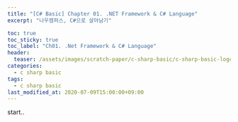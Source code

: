 ```yaml
---
title: "[C# Basic] Chapter 01. .NET Framework & C# Language"
excerpt: "나우캠퍼스, C#으로 살아남기"

toc: true
toc_sticky: true
toc_label: "Ch01. .Net Framework & C# Language"
header:
  teaser: /assets/images/scratch-paper/c-sharp-basic/c-sharp-basic-logo.png
categories:
  - c sharp basic
tags:
  - c sharp basic
last_modified_at: 2020-07-09T15:00:00+09:00
---
```

start..
